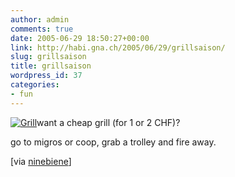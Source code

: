 ```yaml
---
author: admin
comments: true
date: 2005-06-29 18:50:27+00:00
link: http://habi.gna.ch/2005/06/29/grillsaison/
slug: grillsaison
title: grillsaison
wordpress_id: 37
categories:
- fun
---
```



[![Grill](http://habi.gna.ch/blog/images/grill-tm.jpg)](http://habi.gna.ch/blog/images/grill.jpg)want a cheap grill (for 1 or 2 CHF)?
  
go to migros or coop, grab a trolley and fire away.



[via [ninebiene](http://www.flickr.com/photos/habi/tags/nina/)]

